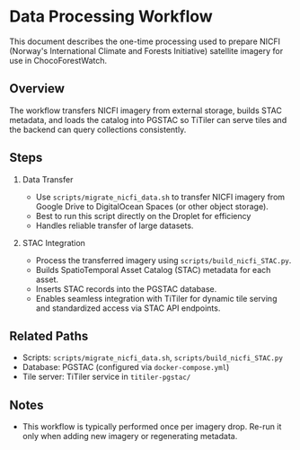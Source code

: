 # Data Processing Workflow

This document describes the one-time processing used to prepare NICFI (Norway's International Climate and Forests Initiative) satellite imagery for use in ChocoForestWatch.

## Overview

The workflow transfers NICFI imagery from external storage, builds STAC metadata, and loads the catalog into PGSTAC so TiTiler can serve tiles and the backend can query collections consistently.

## Steps

1. Data Transfer
   - Use `scripts/migrate_nicfi_data.sh` to transfer NICFI imagery from Google Drive to DigitalOcean Spaces (or other object storage).
   - Best to run this script directly on the Droplet for efficiency
   - Handles reliable transfer of large datasets.

2. STAC Integration
   - Process the transferred imagery using `scripts/build_nicfi_STAC.py`.
   - Builds SpatioTemporal Asset Catalog (STAC) metadata for each asset.
   - Inserts STAC records into the PGSTAC database.
   - Enables seamless integration with TiTiler for dynamic tile serving and standardized access via STAC API endpoints.

## Related Paths

- Scripts: `scripts/migrate_nicfi_data.sh`, `scripts/build_nicfi_STAC.py`
- Database: PGSTAC (configured via `docker-compose.yml`)
- Tile server: TiTiler service in `titiler-pgstac/`

## Notes

- This workflow is typically performed once per imagery drop. Re-run it only when adding new imagery or regenerating metadata.


